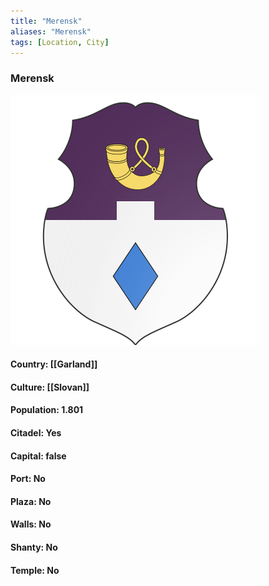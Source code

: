 ```yaml
---
title: "Merensk"
aliases: "Merensk"
tags: [Location, City]
---
```

### Merensk
![](attachment/7af7491a3e879d6fa326545d39a49625.svg)

#### Country: [[Garland]]

#### Culture: [[Slovan]]

#### Population: 1.801

#### Citadel: Yes

#### Capital: false

#### Port: No

#### Plaza: No

#### Walls: No

#### Shanty: No

#### Temple: No

